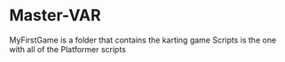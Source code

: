 # Master-VAR

MyFirstGame is a folder that contains the karting game
Scripts is the one with all of the Platformer scripts

